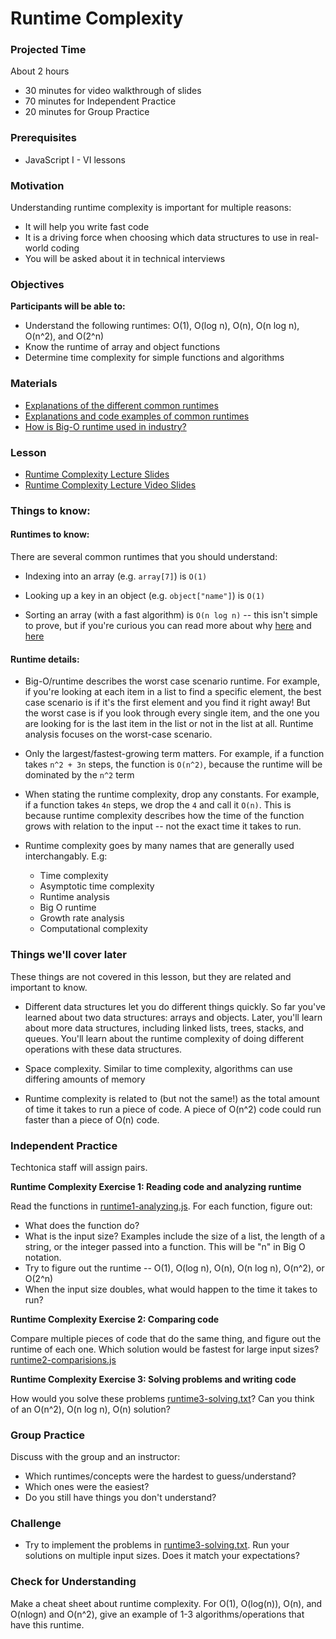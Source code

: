 # Runtime Complexity

### Projected Time
About 2 hours
- 30 minutes for video walkthrough of slides
- 70 minutes for Independent Practice
- 20 minutes for Group Practice

### Prerequisites
- JavaScript I - VI lessons

### Motivation
Understanding runtime complexity is important for multiple reasons:
- It will help you write fast code
- It is a driving force when choosing which data structures to use in real-world coding
- You will be asked about it in technical interviews

### Objectives
**Participants will be able to:**
- Understand the following runtimes: O(1), O(log n), O(n), O(n log n), O(n^2), and O(2^n)
- Know the runtime of array and object functions
- Determine time complexity for simple functions and algorithms
### Materials
- [Explanations of the different common runtimes](https://www.cpp.edu/~ftang/courses/CS240/lectures/analysis.htm)
- [Explanations and code examples of common runtimes](https://rob-bell.net/2009/06/a-beginners-guide-to-big-o-notation/)
- [How is Big-O runtime used in industry?](https://softwareengineering.stackexchange.com/questions/20832/is-big-o-really-that-relevant-when-working-in-industry/20834)

### Lesson
- [Runtime Complexity Lecture Slides](https://docs.google.com/presentation/d/1ZcOdekB_aP59huZdp4X0u6EfUJKgxzK7y8LqCmzSLC8)
- [Runtime Complexity Lecture Video Slides](https://drive.google.com/file/d/1ZoHxJMUiKOKPqu69vX3b_aeYGlDlRL6n/view)

### Things to know:

#### Runtimes to know:
There are several common runtimes that you should understand:
- Indexing into an array (e.g. `array[7]`) is `O(1)`

- Looking up a key in an object (e.g. `object["name"]`) is `O(1)`

- Sorting an array (with a fast algorithm) is `O(n log n)` -- this isn't simple to prove, but if you're curious you can read more about why [here](https://www.cs.cmu.edu/~15110-f12/Unit05PtC-handout.pdf) and [here](https://en.wikipedia.org/wiki/Comparison_sort)

#### Runtime details:
- Big-O/runtime describes the worst case scenario runtime. For example, if you're looking at each item in a list to find a specific element, the best case scenario is if it's the first element and you find it right away! But the worst case is if you look through every single item, and the one you are looking for is the last item in the list or not in the list at all. Runtime analysis focuses on the worst-case scenario.

- Only the largest/fastest-growing term matters. For example, if a function takes `n^2 + 3n` steps, the function is `O(n^2)`, because the runtime will be dominated by the `n^2` term

- When stating the runtime complexity, drop any constants. For example, if a function takes `4n` steps, we drop the `4` and call it `O(n)`. This is because runtime complexity describes how the time of the function grows with relation to the input -- not the exact time it takes to run.

- Runtime complexity goes by many names that are generally used interchangably. E.g:
  - Time complexity
  - Asymptotic time complexity
  - Runtime analysis
  - Big O runtime
  - Growth rate analysis
  - Computational complexity

### Things we'll cover later
These things are not covered in this lesson, but they are related and important to know.

- Different data structures let you do different things quickly. So far you've learned about two data structures: arrays and objects. Later, you'll learn about more data structures, including linked lists, trees, stacks, and queues. You'll learn about the runtime complexity of doing different operations with these data structures.

- Space complexity. Similar to time complexity, algorithms can use differing amounts of memory

- Runtime complexity is related to (but not the same!) as the total amount of time it takes to run a piece of code. A piece of O(n^2) code could run faster than a piece of O(n) code.

### Independent Practice

Techtonica staff will assign pairs.

**Runtime Complexity Exercise 1: Reading code and analyzing runtime**

Read the functions in [runtime1-analyzing.js](runtime1-analyzing.js). For each function, figure out:
- What does the function do?
- What is the input size? Examples include the size of a list, the length of a string, or the integer passed into a function. This will be "n" in Big O notation. 
- Try to figure out the runtime -- O(1), O(log n), O(n), O(n log n), O(n^2), or O(2^n)
- When the input size doubles, what would happen to the time it takes to run?

**Runtime Complexity Exercise 2: Comparing code**

Compare multiple pieces of code that do the same thing, and figure out the runtime of each one. Which solution would be fastest for large input sizes?
[runtime2-comparisions.js](runtime2-comparisions.js)

**Runtime Complexity Exercise 3: Solving problems and writing code**

How would you solve these problems [runtime3-solving.txt](runtime3-solving.txt)? Can you think of an O(n^2), O(n log n), O(n) solution?

### Group Practice
Discuss with the group and an instructor:
- Which runtimes/concepts were the hardest to guess/understand?
- Which ones were the easiest?
- Do you still have things you don't understand?

### Challenge
- Try to implement the problems in [runtime3-solving.txt](runtime3-solving.txt). Run your solutions on multiple input sizes. Does it match your expectations?

### Check for Understanding

Make a cheat sheet about runtime complexity. For O(1), O(log(n)), O(n), and O(nlogn) and O(n^2), give an example of 1-3 algorithms/operations that have this runtime.
